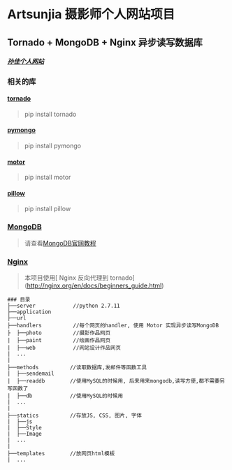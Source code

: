 # Artsunjia 摄影师个人网站项目
## Tornado + MongoDB + Nginx  异步读写数据库
##### [孙佳个人网站](artsunjia.com)

### 相关的库
#### [tornado](http://www.tornadoweb.org/en/stable/)
> pip install tornado
#### [pymongo](https://api.mongodb.com/python/current/)
> pip install pymongo
#### [motor](http://motor.readthedocs.io/en/stable/)
> pip install motor
#### [pillow](https://pypi.python.org/pypi/Pillow)
> pip install pillow
### [MongoDB](https://docs.mongodb.com/manual/mongo/)
> 请查看[MongoDB官网教程](https://docs.mongodb.com/manual/installation/)
### [Nginx](http://nginx.org/en/docs/beginners_guide.html)
> 本项目使用[ Nginx 反向代理到 tornado] (http://nginx.org/en/docs/beginners_guide.html)

```
### 目录
├──server            //python 2.7.11
├──application
├──url
├──handlers          //每个网页的handler, 使用 Motor 实现异步读写MongoDB
├  ├──photo          //摄影作品网页
|  ├──paint          //绘画作品网页
|  ├──web            //网站设计作品网页
|  ...
|
├──methods          //读取数据库,发邮件等函数工具
|  ├──sendemail
|  ├──readdb        //使用MySQL的时候用, 后来用来mongodb,读写方便,都不需要另写函数了
|  ├──db            //使用MySQL的时候用
|  ...
|
├──statics          //存放JS, CSS, 图片, 字体
|  ├──js
|  ├──Style
|  ├──Image
|  ...
|
├──templates        //放网页html模板
|  ...
```
